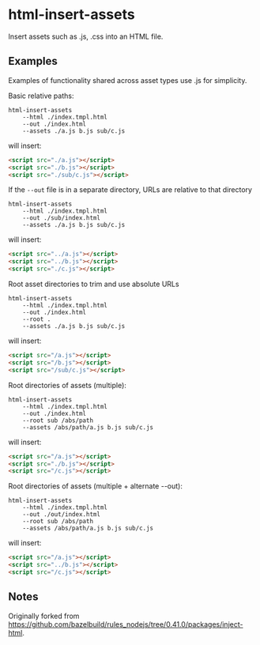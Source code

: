 # html-insert-assets
Insert assets such as .js, .css into an HTML file.

## Examples

Examples of functionality shared across asset types use .js for simplicity.

Basic relative paths:
```
html-insert-assets
    --html ./index.tmpl.html
    --out ./index.html
    --assets ./a.js b.js sub/c.js
```
will insert:
```html
<script src="./a.js"></script>
<script src="./b.js"></script>
<script src="./sub/c.js"></script>
```

If the `--out` file is in a separate directory, URLs are relative to that directory
```
html-insert-assets
    --html ./index.tmpl.html
    --out ./sub/index.html
    --assets ./a.js b.js sub/c.js
```
will insert:
```html
<script src="../a.js"></script>
<script src="../b.js"></script>
<script src="./c.js"></script>
```

Root asset directories to trim and use absolute URLs
```
html-insert-assets
    --html ./index.tmpl.html
    --out ./index.html
    --root .
    --assets ./a.js b.js sub/c.js
```
will insert:
```html
<script src="/a.js"></script>
<script src="/b.js"></script>
<script src="/sub/c.js"></script>
```

Root directories of assets (multiple):
```
html-insert-assets
    --html ./index.tmpl.html
    --out ./index.html
    --root sub /abs/path
    --assets /abs/path/a.js b.js sub/c.js
```
will insert:
```html
<script src="/a.js"></script>
<script src="./b.js"></script>
<script src="/c.js"></script>
```

Root directories of assets (multiple + alternate --out):
```
html-insert-assets
    --html ./index.tmpl.html
    --out ./out/index.html
    --root sub /abs/path
    --assets /abs/path/a.js b.js sub/c.js
```
will insert:
```html
<script src="/a.js"></script>
<script src="../b.js"></script>
<script src="/c.js"></script>
```

## Notes

Originally forked from https://github.com/bazelbuild/rules_nodejs/tree/0.41.0/packages/inject-html.